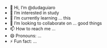 - 👋 Hi, I’m @dudaguiaro
- 👀 I’m interested in study
- 🌱 I’m currently learning ... this
- 💞️ I’m looking to collaborate on ... good things
- 📫 How to reach me ...
- 😄 Pronouns: ...
- ⚡ Fun fact: ...

<!---
dudaguiaro/dudaguiaro is a ✨ special ✨ repository because its `README.md` (this file) appears on your GitHub profile.
You can click the Preview link to take a look at your changes.
--->
